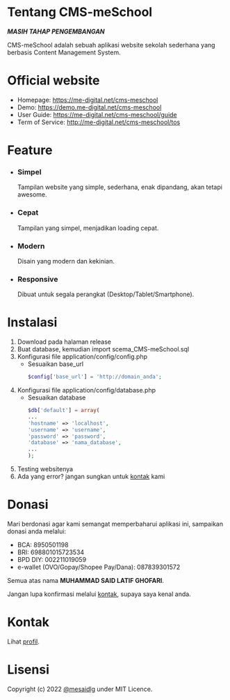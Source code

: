 # Tentang CMS-meSchool
***MASIH TAHAP PENGEMBANGAN***

CMS-meSchool adalah sebuah aplikasi website sekolah sederhana yang berbasis Content Management System.

# Official website
* Homepage: https://me-digital.net/cms-meschool
* Demo: https://demo.me-digital.net/cms-meschool
* User Guide: https://me-digital.net/cms-meschool/guide
* Term of Service: http://me-digital.net/cms-meschool/tos

# Feature
* ### Simpel

  Tampilan website yang simple, sederhana, enak dipandang, akan tetapi awesome.

* ### Cepat

  Tampilan yang simpel, menjadikan loading cepat.

* ### Modern

  Disain yang modern dan kekinian.

* ### Responsive

  Dibuat untuk segala perangkat (Desktop/Tablet/Smartphone).

# Instalasi
1. Download pada halaman release
2. Buat database, kemudian import scema_CMS-meSchool.sql
3. Konfigurasi file application/config/config.php
    - Sesuaikan base_url
        ```php
        $config['base_url'] = 'http://domain_anda';
        ```
4. Konfigurasi file application/config/database.php
    - Sesuaikan database
        ```php
        $db['default'] = array(
        ...
        'hostname' => 'localhost',
        'username' => 'username',
        'password' => 'password',
        'database' => 'nama_database',
        ...
        );
        ```
5. Testing websitenya
6. Ada yang error? jangan sungkan untuk [kontak](#kontak) kami

# Donasi
Mari berdonasi agar kami semangat memperbaharui aplikasi ini, sampaikan donasi anda melalui:
* BCA: 8950501198
* BRI: 698801015723534
* BPD DIY: 002211019059
* e-wallet (OVO/Gopay/Shopee Pay/Dana): 087839301572

Semua atas nama __MUHAMMAD SAID LATIF GHOFARI__.

Jangan lupa konfirmasi melalui [kontak](#kontak), supaya saya kenal anda.

# Kontak
Lihat [profil](https://github.com/mesaidlg).

# Lisensi
Copyright (c) 2022 [@mesaidlg](https://github.com/mesaidlg) under MIT Licence.
